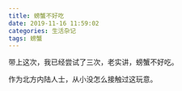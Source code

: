 ```yaml
---
title: 螃蟹不好吃
date: 2019-11-16 11:59:02
categories: 生活杂记
tags: 螃蟹
---
```

带上这次，我已经尝试了三次，老实讲，螃蟹不好吃。

作为北方内陆人士，从小没怎么接触过这玩意。
